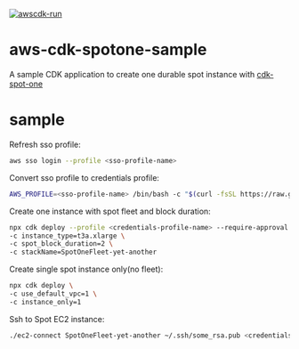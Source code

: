 [![awscdk-run](https://img.shields.io/badge/Deploy%20with-AWSCDK.RUN-blue)](https://awscdk.run)
# aws-cdk-spotone-sample

A sample CDK application to create one durable spot instance with [cdk-spot-one](https://github.com/pahud/cdk-spot-one)

# sample

Refresh sso profile:

```sh
aws sso login --profile <sso-profile-name>
```

Convert sso profile to credentials profile:

```sh
AWS_PROFILE=<sso-profile-name> /bin/bash -c "$(curl -fsSL https://raw.githubusercontent.com/pahud/gitpod-workspace/main/utils/refresh_credentials.sh)"
```

Create one instance with spot fleet and block duration:

```sh
npx cdk deploy --profile <credentials-profile-name> --require-approval never \
-c instance_type=t3a.xlarge \
-c spot_block_duration=2 \
-c stackName=SpotOneFleet-yet-another
```

Create single spot instance only(no fleet):

```sh
npx cdk deploy \
-c use_default_vpc=1 \
-c instance_only=1
```

Ssh to Spot EC2 instance:

```sh
./ec2-connect SpotOneFleet-yet-another ~/.ssh/some_rsa.pub <credentials-profile-name>
```